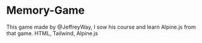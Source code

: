 # Memory-Game
This game made by @JeffreyWay, I sow his course and learn Alpine.js from that game.
HTML, Tailwind, Alpine.js

